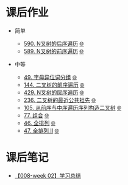 # 课后作业

* 简单

  - [590. N叉树的后序遍历](LeetCode_590_008.cpp)  [:globe_with_meridians:](https://leetcode-cn.com/problems/n-ary-tree-postorder-traversal/)
  - [589. N叉树的前序遍历](LeetCode_589_008.cpp)  [:globe_with_meridians:](https://leetcode-cn.com/problems/n-ary-tree-preorder-traversal/description/)

* 中等
  - [49. 字母异位词分组](LeetCode_49_008.go)  [:globe_with_meridians:](https://leetcode-cn.com/problems/group-anagrams/)
  - [144. 二叉树的前序遍历](LeetCode_144_008.go)  [:globe_with_meridians:](https://leetcode-cn.com/problems/binary-tree-preorder-traversal/)
  - [429. N叉树的层序遍历](LeetCode_429_008.cpp)  [:globe_with_meridians:](https://leetcode-cn.com/problems/n-ary-tree-level-order-traversal/)
  - [236. 二叉树的最近公共祖先](LeetCode_236_008.go)  [:globe_with_meridians:](https://leetcode-cn.com/problems/lowest-common-ancestor-of-a-binary-tree/)
  - [105. 从前序与中序遍历序列构造二叉树](LeetCode_105_008.go)  [:globe_with_meridians:](https://leetcode-cn.com/problems/construct-binary-tree-from-preorder-and-inorder-traversal/)
  - [77. 组合](LeetCode_77_008.go)  [:globe_with_meridians:](https://leetcode-cn.com/problems/combinations/)
  - [46. 全排列](LeetCode_46_008.go)  [:globe_with_meridians:](https://leetcode-cn.com/problems/permutations/)
  - [47. 全排列 II](LeetCode_47_008.go)  [:globe_with_meridians:](https://leetcode-cn.com/problems/permutations-ii/)


# 课后笔记
  * [【008-week 02】学习总结](NOTE.md)
